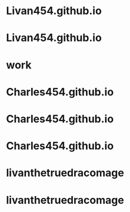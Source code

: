 # Livan454.github.io
# Livan454.github.io
# work
# Charles454.github.io
# Charles454.github.io
# Charles454.github.io
# livanthetruedracomage
# livanthetruedracomage
